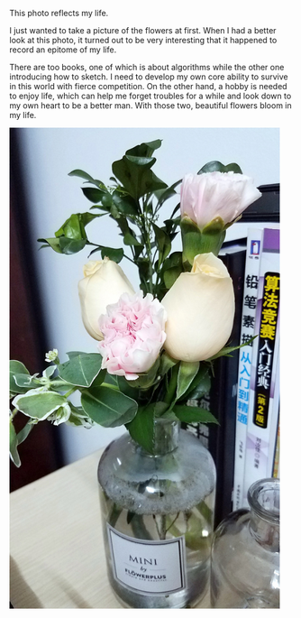 This photo reflects my life. 

I just wanted to take a picture of the flowers at first. When I had a better look at this photo, it turned out to be very interesting that it happened to record an epitome of my life.

There are too books, one of which is about algorithms while the other one introducing how to sketch. I need to develop my own core ability to survive in this world with fierce competition. On the other hand, a hobby is needed to enjoy life, which can help me forget troubles for a while and look down to my own heart to be a better man. With those two, beautiful flowers bloom in my life.

<img class="img-responsive center-block" src="https://raw.githubusercontent.com/joshua19881228/my_blogs/master/Life_Discovery/Little_Things/figures/20170417.jpg" alt="" width="480"/>
